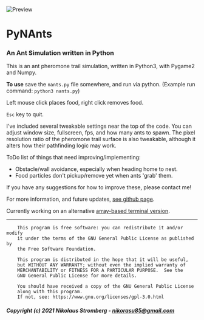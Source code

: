 ![Preview](preview.gif "Preview")

# PyNAnts

### An Ant Simulation written in Python

This is an ant pheromone trail simulation, written in Python3,
with Pygame2 and Numpy.


**To use** save the `nants.py` file somewhere, and run via python.
(Example run command: `python3 nants.py`)

Left mouse click places food, right click removes food.

`Esc` key to quit.

I've included several tweakable settings near the top of the code. You can
adjust window size, fullscreen, fps, and how many ants to spawn.
The pixel resolution ratio of the pheromone trail surface is also tweakable,
although it alters how their pathfinding logic may work.

ToDo list of things that need improving/implementing:
- Obstacle/wall avoidance, especially when heading home to nest.
- Food particles don't pickup/remove yet when ants 'grab' them.

If you have any suggestions for how to improve these, please contact me!

For more information, and future updates,
[see github page](https://github.com/Nikorasu/PyNAnts "PyNAnts").

Currently working on an alternative [array-based terminal version](https://github.com/Nikorasu/NantArray).

---

        This program is free software: you can redistribute it and/or modify
        it under the terms of the GNU General Public License as published by
        the Free Software Foundation.

        This program is distributed in the hope that it will be useful,
        but WITHOUT ANY WARRANTY; without even the implied warranty of
        MERCHANTABILITY or FITNESS FOR A PARTICULAR PURPOSE.  See the
        GNU General Public License for more details.

        You should have received a copy of the GNU General Public License
        along with this program.
        If not, see: https://www.gnu.org/licenses/gpl-3.0.html

##### Copyright (c) 2021  Nikolaus Stromberg - nikorasu85@gmail.com
